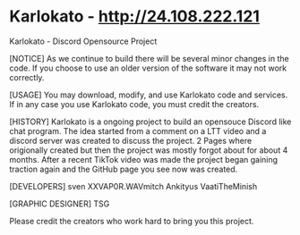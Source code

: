 # Karlokato - http://24.108.222.121
Karlokato - Discord Opensource Project

[NOTICE]
As we continue to build there will be several minor changes in the code. If you choose to use an older version of the software it may not work correctly.

[USAGE]
You may download, modify, and use Karlokato code and services. If in any case you use Karlokato code, you must credit the creators.

[HISTORY]
Karlokato is a ongoing project to build an opensouce Discord like chat program. The idea started from a comment on a LTT video and a discord server was created to 
discuss the project. 2 Pages where origionally created but then the project was mostly forgot about for about 4 months. After a recent TikTok video was made the project
began gaining traction again and the GitHub page you see now was created.

[DEVELOPERS]
sven
XXVAP0R.WAVmitch
Ankityus
VaatiTheMinish

[GRAPHIC DESIGNER]
TSG

Please credit the creators who work hard to bring you this project.

